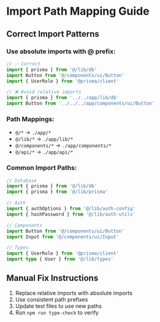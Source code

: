 # Import Path Mapping Guide

## Correct Import Patterns

### Use absolute imports with @ prefix:
```typescript
// ✅ Correct
import { prisma } from '@/lib/db'
import Button from '@/components/ui/Button'
import { UserRole } from '@prisma/client'

// ❌ Avoid relative imports
import { prisma } from '../../app/lib/db'
import Button from '../../../app/components/ui/Button'
```

### Path Mappings:
- `@/*` → `./app/*`
- `@/lib/*` → `./app/lib/*`
- `@/components/*` → `./app/components/*`
- `@/api/*` → `./app/api/*`

### Common Import Paths:
```typescript
// Database
import { prisma } from '@/lib/db'
import { prisma } from '@/lib/prisma'

// Auth
import { authOptions } from '@/lib/auth-config'
import { hashPassword } from '@/lib/auth-utils'

// Components
import Button from '@/components/ui/Button'
import Input from '@/components/ui/Input'

// Types
import { UserRole } from '@prisma/client'
import type { User } from '@/lib/types'
```

## Manual Fix Instructions

1. Replace relative imports with absolute imports
2. Use consistent path prefixes
3. Update test files to use new paths
4. Run `npm run type-check` to verify
